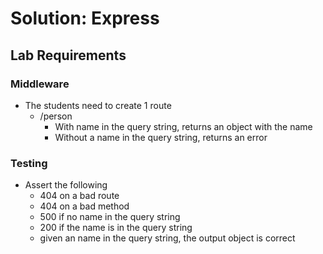# Solution: Express

## Lab Requirements

### Middleware

- The students need to create 1 route
  - /person
    - With name in the query string, returns an object with the name
    - Without a name in the query string, returns an error

### Testing

- Assert the following
  - 404 on a bad route
  - 404 on a bad method
  - 500 if no name in the query string
  - 200 if the name is in the query string
  - given an name in the query string, the output object is correct
